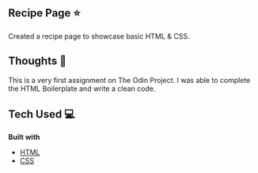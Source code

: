 ## Recipe Page ⭐️
Created a recipe page to showcase basic HTML & CSS.    

## Thoughts 💭
This is a very first assignment on The Odin Project. I was able to complete the HTML Boilerplate and write a clean code.

## Tech Used 💻
<b>Built with</b>
- [HTML](https://developer.mozilla.org/en-US/docs/Web/HTML) 
- [CSS](https://developer.mozilla.org/en-US/docs/Web/CSS)
